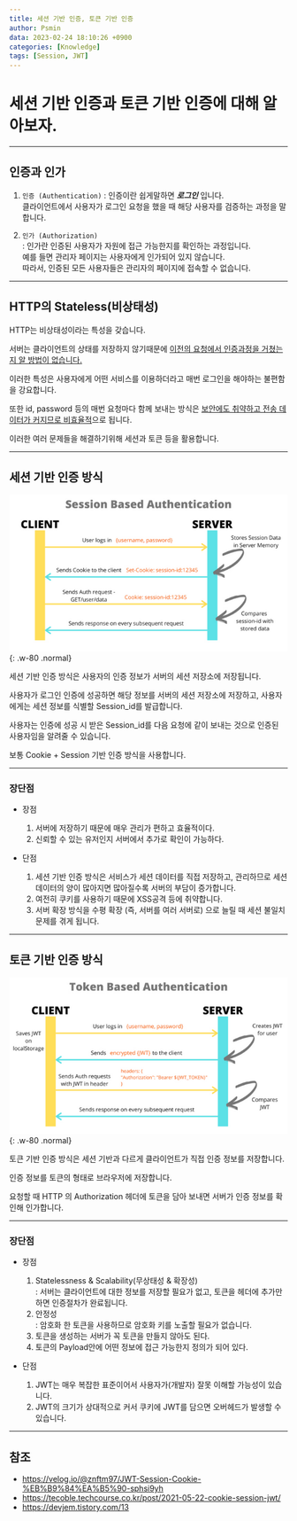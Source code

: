 ```yaml
---
title: 세션 기반 인증, 토큰 기반 인증
author: Psmin
data: 2023-02-24 18:10:26 +0900
categories: [Knowledge]
tags: [Session, JWT]
---
```


# 세션 기반 인증과 토큰 기반 인증에 대해 알아보자.

---

## 인증과 인가

1. `인증 (Authentication)`
   : 인증이란 쉽게말하면 **_로그인_** 입니다.  
   클라이언트에서 사용자가 로그인 요청을 했을 때 해당 사용자를 검증하는 과정을 말합니다.

2. `인가 (Authorization)`  
   : 인가란 인증된 사용자가 자원에 접근 가능한지를 확인하는 과정입니다.  
   예를 들면 관리자 페이지는 사용자에게 인가되어 있지 않습니다.  
   따라서, 인증된 모든 사용자들은 관리자의 페이지에 접속할 수 없습니다.

---

## HTTP의 Stateless(비상태성)

HTTP는 비상태성이라는 특성을 갖습니다.

서버는 클라이언트의 상태를 저장하지 않기때문에 <u>이전의 요청에서 인증과정을 거쳤는지 알 방법이 없습니다.</u>

이러한 특성은 사용자에게 어떤 서비스를 이용하더라고 매번 로그인을 해야하는 불편함을 강요합니다.

또한 id, password 등의 매번 요청마다 함께 보내는 방식은 <u>보안에도 취약하고 전송 데이터가 커지므로 비효율적</u>으로 됩니다.

이러한 여러 문제들을 해결하기위해 세션과 토큰 등을 활용합니다.

---

## 세션 기반 인증 방식

![session-based-authentication](/assets/img/session-based-authentication.png){: .w-80 .normal}

세션 기반 인증 방식은 사용자의 인증 정보가 서버의 세션 저장소에 저장됩니다.

사용자가 로그인 인증에 성공하면 해당 정보를 서버의 세션 저장소에 저장하고, 사용자에게는 세션 정보를 식별할 Session_id를 발급합니다.

사용자는 인증에 성공 시 받은 Session_id를 다음 요청에 같이 보내는 것으로 인증된 사용자임을 알려줄 수 있습니다.

보통 Cookie + Session 기반 인증 방식을 사용합니다.

---

### 장단점

- 장점

  1. 서버에 저장하기 때문에 매우 관리가 편하고 효율적이다.
  2. 신뢰할 수 있는 유저인지 서버에서 추가로 확인이 가능하다.

- 단점

  1. 세션 기반 인증 방식은 서비스가 세션 데이터를 직접 저장하고, 관리하므로 세션 데이터의 양이 많아지면 많아질수록 서버의 부담이 증가합니다.
  2. 여전히 쿠키를 사용하기 때문에 XSS공격 등에 취약합니다.
  3. 서버 확장 방식을 수평 확장 (즉, 서버를 여러 서버로) 으로 늘릴 때 세션 불일치 문제를 겪게 됩니다.

---

## 토큰 기반 인증 방식

![token-based-authentication](/assets/img/token-based-authentication.png){: .w-80 .normal}

토큰 기반 인증 방식은 세션 기반과 다르게 클라이언트가 직접 인증 정보를 저장합니다.

인증 정보를 토큰의 형태로 브라우저에 저장합니다.

요청할 때 HTTP 의 Authorization 헤더에 토큰을 담아 보내면 서버가 인증 정보를 확인해 인가합니다.

---

### 장단점

- 장점

  1. Statelessness & Scalability(무상태성 & 확장성)  
     : 서버는 클라이언트에 대한 정보를 저장할 필요가 없고, 토큰을 헤더에 추가만 하면 인증절차가 완료됩니다.
  2. 안정성  
     : 암호화 한 토큰을 사용하므로 암호화 키를 노출할 필요가 없습니다.
  3. 토큰을 생성하는 서버가 꼭 토큰을 만들지 않아도 된다.
  4. 토큰의 Payload안에 어떤 정보에 접근 가능한지 정의가 되어 있다.

- 단점
  1. JWT는 매우 복잡한 표준이어서 사용자가(개발자) 잘못 이해할 가능성이 있습니다.
  2. JWT의 크기가 상대적으로 커서 쿠키에 JWT를 담으면 오버헤드가 발생할 수 있습니다.

---

## 참조

- <https://velog.io/@znftm97/JWT-Session-Cookie-%EB%B9%84%EA%B5%90-sphsi9yh>
- <https://tecoble.techcourse.co.kr/post/2021-05-22-cookie-session-jwt/>
- <https://devjem.tistory.com/13>
